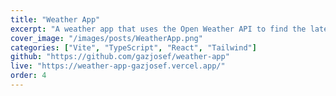 ```yaml
---
title: "Weather App"
excerpt: "A weather app that uses the Open Weather API to find the latest weather information."
cover_image: "/images/posts/WeatherApp.png"
categories: ["Vite", "TypeScript", "React", "Tailwind"]
github: "https://github.com/gazjosef/weather-app"
live: "https://weather-app-gazjosef.vercel.app/"
order: 4
---
```

